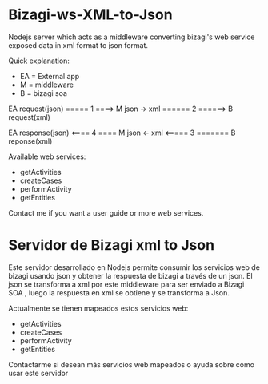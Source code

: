 Bizagi-ws-XML-to-Json
=====================

Nodejs server which acts as a middleware converting bizagi's web service exposed data in xml format to json format.

Quick explanation:

 - EA = External app
 - M = middleware
 - B = bizagi soa


  EA request(json)   ===== 1 ====>    M   json -> xml     ====== 2 ======>   B  request(xml)

  EA response(json)  <==== 4 ====     M   json <- xml     <===== 3 =======   B  reponse(xml)


Available web services:

  - getActivities
  - createCases
  - performActivity
  - getEntities


Contact me if you want a user guide or more web services.

Servidor de Bizagi xml to Json
===================

Este servidor desarrollado en Nodejs permite consumir los servicios web de bizagi usando json y obtener la respuesta de bizagi a través de un json. El json se transforma a xml por este middleware para ser enviado a Bizagi SOA , luego la respuesta en xml se obtiene y se transforma a Json.

Actualmente se tienen mapeados estos servicios web:
  - getActivities
  - createCases
  - performActivity
  - getEntities

Contactarme si desean más servicios web mapeados o ayuda sobre cómo usar este servidor
